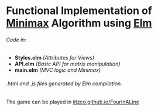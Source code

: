 # Functional Implementation of [Minimax](https://en.wikipedia.org/wiki/Minimax) Algorithm using [Elm](https://github.com/elm-lang)

###### Code in:

* **Styles.elm** *(Attributes  for Views)*
* **API.elm** *(Basic API for matrix manipulation)*
* **main.elm** *(MVC logic and Minimax)*

###### *.html* and *.js* files generated by Elm compilation.

The game can be played in [iitzco.github.io/FourInALine](http://iitzco.github.io/FourInALine/)





